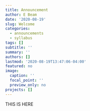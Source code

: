 ```yaml
---
title: Announcement
author: E Beam
date: '2020-08-19'
slug: Welcome
categories:
  - announcements
  - syllabus
tags: []
subtitle: ''
summary: ''
authors: []
lastmod: '2020-08-19T13:47:06-04:00'
featured: no
image:
  caption: ''
  focal_point: ''
  preview_only: no
projects: []
---
```


THIS IS HERE